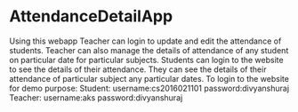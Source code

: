 # AttendanceDetailApp
Using this webapp Teacher can login to update and edit the attendance of students.
Teacher can also manage the details of attendance of any student on particular date for particular subjects.
Students can login to the website to see the details of their attendance.
They can see the details of their attendance of particular subject any particular dates.
To login to the website for demo purpose:
Student: username:cs2016021101
         password:divyanshuraj
Teacher: username:aks
         password:divyanshuraj
